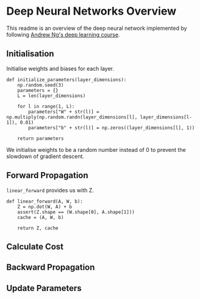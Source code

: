 # Deep Neural Networks Overview

This readme is an overview of the deep neural network implemented by following [Andrew Ng's deep learning course](https://www.coursera.org/learn/neural-networks-deep-learning).

## Initialisation
Initialise weights and biases for each layer.

```
def initialize_parameters(layer_dimensions):
    np.random.seed(3)
    parameters = {}
    L = len(layer_dimensions)

    for l in range(1, L):
        parameters["W" + str(l)] = np.multiply(np.random.randn(layer_dimensions[l], layer_dimensions[l-1]), 0.01)
        parameters["b" + str(l)] = np.zeros((layer_dimensions[l], 1))

    return parameters
```

We initialise weights to be a random number instead of 0 to prevent the slowdown of gradient descent.

## Forward Propagation

`linear_forward` provides us with Z.

```
def linear_forward(A, W, b):
    Z = np.dot(W, A) + b
    assert(Z.shape == (W.shape[0], A.shape[1]))
    cache = (A, W, b)

    return Z, cache
```

## Calculate Cost


## Backward Propagation


## Update Parameters